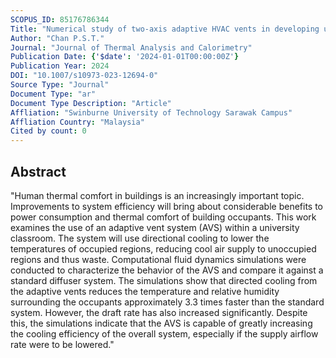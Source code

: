 ```yaml
---
SCOPUS_ID: 85176786344
Title: "Numerical study of two-axis adaptive HVAC vents in developing uniform thermal comfort and improving energy savings"
Author: "Chan P.S.T."
Journal: "Journal of Thermal Analysis and Calorimetry"
Publication Date: {'$date': '2024-01-01T00:00:00Z'}
Publication Year: 2024
DOI: "10.1007/s10973-023-12694-0"
Source Type: "Journal"
Document Type: "ar"
Document Type Description: "Article"
Affliation: "Swinburne University of Technology Sarawak Campus"
Affliation Country: "Malaysia"
Cited by count: 0
---
```


## Abstract
"Human thermal comfort in buildings is an increasingly important topic. Improvements to system efficiency will bring about considerable benefits to power consumption and thermal comfort of building occupants. This work examines the use of an adaptive vent system (AVS) within a university classroom. The system will use directional cooling to lower the temperatures of occupied regions, reducing cool air supply to unoccupied regions and thus waste. Computational fluid dynamics simulations were conducted to characterize the behavior of the AVS and compare it against a standard diffuser system. The simulations show that directed cooling from the adaptive vents reduces the temperature and relative humidity surrounding the occupants approximately 3.3 times faster than the standard system. However, the draft rate has also increased significantly. Despite this, the simulations indicate that the AVS is capable of greatly increasing the cooling efficiency of the overall system, especially if the supply airflow rate were to be lowered."
